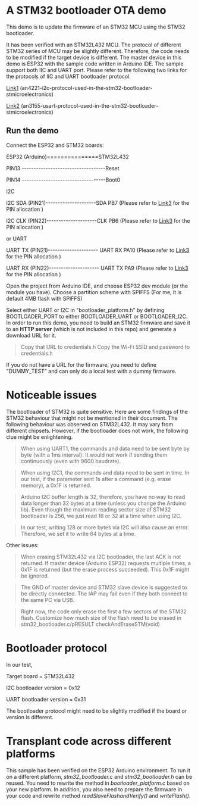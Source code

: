 # A STM32 bootloader OTA demo

This demo is to update the firmware of an STM32 MCU using the STM32 bootloader. 

It has been verified with an STM32L432 MCU. The protocol of different STM32 series of MCU may be slightly different. Therefore, the code needs to be modified if the target device is different.
The master device in this demo is ESP32 with the sample code written in Arduino IDE. 
The sample support both IIC and UART port. Please refer to the following two links for the protocols of IIC and UART bootloader protocol.

 [Link1](https://www.st.com/resource/en/application_note/an4221-i2c-protocol-used-in-the-stm32-bootloader-stmicroelectronics.pdf)   (an4221-i2c-protocol-used-in-the-stm32-bootloader-stmicroelectronics)
 
 [Link2](https://www.st.com/resource/en/application_note/an3155-usart-protocol-used-in-the-stm32-bootloader-stmicroelectronics.pdf)  (an3155-usart-protocol-used-in-the-stm32-bootloader-stmicroelectronics)

## Run the demo
Connect the ESP32 and STM32 boards:

ESP32 (Arduino)===============STM32L432

PIN13 -----------------------------------Reset

PIN14 -----------------------------------Boot0

I2C

I2C SDA  (PIN21)---------------------SDA PB7  (Please refer to [Link3](https://www.st.com/resource/en/application_note/cd00167594-stm32-microcontroller-system-memory-boot-mode-stmicroelectronics.pdf) for the PIN allocation )

I2C CLK  (PIN22)---------------------CLK  PB6 (Please refer to [Link3](https://www.st.com/resource/en/application_note/cd00167594-stm32-microcontroller-system-memory-boot-mode-stmicroelectronics.pdf) for the PIN allocation )

or UART

UART TX (PIN21)--------------------- UART RX PA10  (Please refer to [Link3](https://www.st.com/resource/en/application_note/cd00167594-stm32-microcontroller-system-memory-boot-mode-stmicroelectronics.pdf) for the PIN allocation )

UART RX (PIN22)--------------------- UART TX PA9 (Please refer to [Link3](https://www.st.com/resource/en/application_note/cd00167594-stm32-microcontroller-system-memory-boot-mode-stmicroelectronics.pdf) for the PIN allocation )

Open the project from Arduino IDE, and choose ESP32 dev module (or the module you have). Choose a partition scheme with SPIFFS (For me, it is default 4MB flash with SPIFFS)

Select either UART or I2C in "bootloader_platform.h" by defining BOOTLOADER_PORT  to either BOOTLOADER_UART  or BOOTLOADER_I2C.
In order to run this demo,  you need to build an STM32 firmware and save it to an **HTTP server** (which is not included in this repo) and generate a download URL for it. 
>Copy that URL to credentials.h
>Copy the Wi-Fi SSID and password to credentials.h

If you do not have a URL for the firmware, you need to define "DUMMY_TEST" and can only do a local test with a dummy firmware.

# Noticeable issues
The bootloader of STM32 is quite sensitive. Here are some findings of the STM32 behaviour that might not be mentioned in their document. The following behaviour was observed on STM32L432. It may vary from different chipsets. However, if the bootloader does not work, the following clue might be enlightening.

>When using UART1, the commands and data need to be sent byte by byte (with a 1ms interval). It would not work if sending them continuously (even with 9600 baudrate).

>When using I2C1, the commands and data need to be sent in time. In our test, if the parameter sent 1s after a command (e.g. erase memory), a 0x1F is returned.

>Arduino I2C buffer length is 32, therefore, you have no way to read data longer than 32 bytes at a time (unless you change the Arduino lib). Even though the maximum reading sector size of STM32 bootloader is 256, we just read 16 or 32 at a time when using I2C. 

>In our test, writing 128 or more bytes via I2C will also cause an error. Therefore, we set it to write 64 bytes at a time.

Other issues:

>When erasing STM32L432 via I2C bootloader, the last ACK is not returned. If master device (Arduino ESP32) requests multiple times, a 0x1F is returned (but the erase process succeeded). This 0x1F might be ignored. 

>The GND of master device and STM32 slave device is suggested to be directly connected. The IAP may fail even if they both connect to the same PC via USB.

>Right now, the code only erase the first a few sectors of the STM32 flash. Customize how much size of the flash need to be erased in stm32_bootloader.c/pRESULT checkAndEraseSTM(void) 

# Bootloader protocol
In our test, 

Target board = STM32L432

I2C bootloader version = 0x12

 UART bootloader version = 0x31

The bootloader protocol might need to be slightly modified if the board or version is different.

# Transplant code across different platforms
This sample has been verified on the ESP32 Arduino environment. To run it on a different platform, *stm32_bootloader.c* and *stm32_bootloader.h* can be reused. You need to rewrite the method in *bootloader_platform.c* based on your new platform. In addition, you also need to prepare the firmware in your code and rewrite method *readSlaveFlashandVerify()* and *writeFlash()*.
